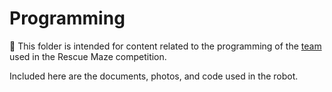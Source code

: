 # Programming

📜 This folder is intended for content related to the programming of the [team](https://www.instagram.com/fran_robots/) used in the Rescue Maze competition. <br>

Included here are the documents, photos, and code used in the robot.

